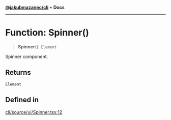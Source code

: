 [**@jakubmazanec/cli**](../README.md) • **Docs**

---

# Function: Spinner()

> **Spinner**(): `Element`

Spinner component.

## Returns

`Element`

## Defined in

[cli/source/ui/Spinner.tsx:12](https://github.com/jakubmazanec/tools/blob/6ed2cc9bf798455a62cfc34def34fef748169fa2/packages/cli/source/ui/Spinner.tsx#L12)

